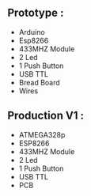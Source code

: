 ## Prototype :  
- Arduino  
- Esp8266  
- 433MHZ Module  
- 2 Led  
- 1 Push Button  
- USB TTL  
- Bread Board  
- Wires 

## Production V1 :  
- ATMEGA328p  
- ESP8266  
- 433MHZ Module  
- 2 Led  
- 1 Push Button  
- USB TTL  
- PCB  
